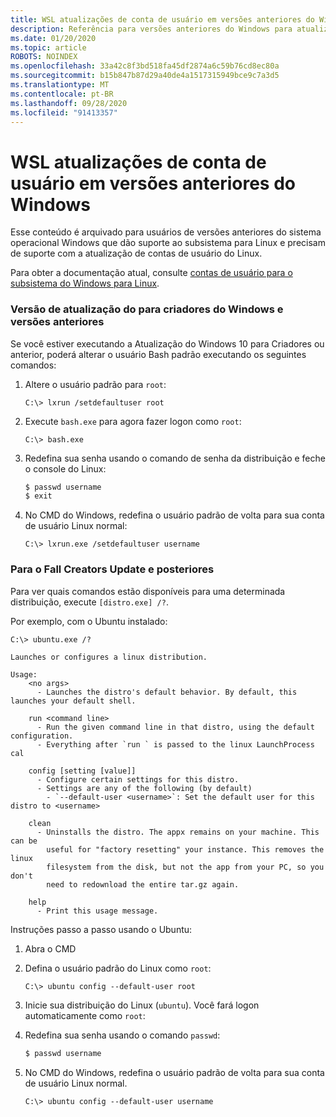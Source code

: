 ```yaml
---
title: WSL atualizações de conta de usuário em versões anteriores do Windows
description: Referência para versões anteriores do Windows para atualizar contas de usuário do Linux com o subsistema do Windows para Linux.
ms.date: 01/20/2020
ms.topic: article
ROBOTS: NOINDEX
ms.openlocfilehash: 33a42c8f3bd518fa45df2874a6c59b76cd8ec80a
ms.sourcegitcommit: b15b847b87d29a40de4a1517315949bce9c7a3d5
ms.translationtype: MT
ms.contentlocale: pt-BR
ms.lasthandoff: 09/28/2020
ms.locfileid: "91413357"
---
```

# <a name="wsl-user-account-updates-on-previous-windows-versions"></a>WSL atualizações de conta de usuário em versões anteriores do Windows

Esse conteúdo é arquivado para usuários de versões anteriores do sistema operacional Windows que dão suporte ao subsistema para Linux e precisam de suporte com a atualização de contas de usuário do Linux.

Para obter a documentação atual, consulte [contas de usuário para o subsistema do Windows para Linux](./user-support.md).

### <a name="for-creators-update-version-of-windows-and-earlier"></a>Versão de atualização do para criadores do Windows e versões anteriores

Se você estiver executando a Atualização do Windows 10 para Criadores ou anterior, poderá alterar o usuário Bash padrão executando os seguintes comandos:

1. Altere o usuário padrão para `root`:

    ```console
    C:\> lxrun /setdefaultuser root
    ```

1. Execute `bash.exe` para agora fazer logon como `root`:

    ```console
    C:\> bash.exe
    ```

1. Redefina sua senha usando o comando de senha da distribuição e feche o console do Linux:

    ```BASH
    $ passwd username
    $ exit
    ```

1. No CMD do Windows, redefina o usuário padrão de volta para sua conta de usuário Linux normal:

    ```console
    C:\> lxrun.exe /setdefaultuser username
    ```

### <a name="for-fall-creators-update-and-later"></a>Para o Fall Creators Update e posteriores

Para ver quais comandos estão disponíveis para uma determinada distribuição, execute `[distro.exe] /?`.
    
Por exemplo, com o Ubuntu instalado:

```console
C:\> ubuntu.exe /?

Launches or configures a linux distribution.

Usage:
    <no args>
      - Launches the distro's default behavior. By default, this launches your default shell.

    run <command line>
      - Run the given command line in that distro, using the default configuration.
      - Everything after `run ` is passed to the linux LaunchProcess cal

    config [setting [value]]
      - Configure certain settings for this distro.
      - Settings are any of the following (by default)
        - `--default-user <username>`: Set the default user for this distro to <username>

    clean
      - Uninstalls the distro. The appx remains on your machine. This can be
        useful for "factory resetting" your instance. This removes the linux
        filesystem from the disk, but not the app from your PC, so you don't
        need to redownload the entire tar.gz again.

    help
      - Print this usage message.
```

Instruções passo a passo usando o Ubuntu:

1. Abra o CMD
1. Defina o usuário padrão do Linux como `root`:

    ```console
    C:\> ubuntu config --default-user root
    ```    

1. Inicie sua distribuição do Linux (`ubuntu`).  Você fará logon automaticamente como `root`:

1. Redefina sua senha usando o comando `passwd`:

    ```BASH
    $ passwd username
    ```

1. No CMD do Windows, redefina o usuário padrão de volta para sua conta de usuário Linux normal.

    ```console
    C:\> ubuntu config --default-user username
    ```
